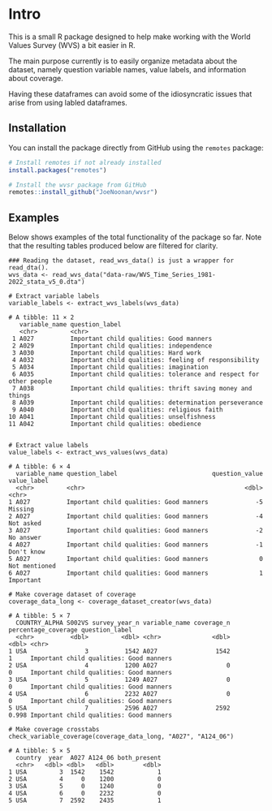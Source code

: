 # Intro

This is a small R package designed to help make working with the World Values Survey (WVS) a bit easier in R.

The main purpose currently is to easily organize metadata about the dataset, namely question variable names, value labels, and information about coverage. 

Having these dataframes can avoid some of the idiosyncratic issues that arise from using labled dataframes.

## Installation

You can install the package directly from GitHub using the `remotes` package:

```r
# Install remotes if not already installed
install.packages("remotes")

# Install the wvsr package from GitHub
remotes::install_github("JoeNoonan/wvsr")
```

## Examples

Below shows examples of the total functionality of the package so far. Note that the resulting tables produced below are filtered for clarity. 

```
### Reading the dataset, read_wvs_data() is just a wrapper for read_dta().
wvs_data <- read_wvs_data("data-raw/WVS_Time_Series_1981-2022_stata_v5_0.dta")

# Extract variable labels
variable_labels <- extract_wvs_labels(wvs_data)

# A tibble: 11 × 2
   variable_name question_label                                                   
   <chr>         <chr>                                                            
 1 A027          Important child qualities: Good manners                          
 2 A029          Important child qualities: independence                          
 3 A030          Important child qualities: Hard work                             
 4 A032          Important child qualities: feeling of responsibility             
 5 A034          Important child qualities: imagination                           
 6 A035          Important child qualities: tolerance and respect for other people
 7 A038          Important child qualities: thrift saving money and things        
 8 A039          Important child qualities: determination perseverance            
 9 A040          Important child qualities: religious faith                       
10 A041          Important child qualities: unselfishness                         
11 A042          Important child qualities: obedience 


# Extract value labels
value_labels <- extract_wvs_values(wvs_data)

# A tibble: 6 × 4
  variable_name question_label                          question_value value_label  
  <chr>         <chr>                                            <dbl> <chr>        
1 A027          Important child qualities: Good manners             -5 Missing      
2 A027          Important child qualities: Good manners             -4 Not asked    
3 A027          Important child qualities: Good manners             -2 No answer    
4 A027          Important child qualities: Good manners             -1 Don't know   
5 A027          Important child qualities: Good manners              0 Not mentioned
6 A027          Important child qualities: Good manners              1 Important  

# Make coverage dataset of coverage
coverage_data_long <- coverage_dataset_creator(wvs_data)

# A tibble: 5 × 7
  COUNTRY_ALPHA S002VS survey_year_n variable_name coverage_n percentage_coverage question_label                         
  <chr>          <dbl>         <dbl> <chr>              <dbl>               <dbl> <chr>                                  
1 USA                3          1542 A027                1542               1     Important child qualities: Good manners
2 USA                4          1200 A027                   0               0     Important child qualities: Good manners
3 USA                5          1249 A027                   0               0     Important child qualities: Good manners
4 USA                6          2232 A027                   0               0     Important child qualities: Good manners
5 USA                7          2596 A027                2592               0.998 Important child qualities: Good manners

# Make coverage crosstabs
check_variable_coverage(coverage_data_long, "A027", "A124_06") 

# A tibble: 5 × 5
  country  year  A027 A124_06 both_present
  <chr>   <dbl> <dbl>   <dbl>        <dbl>
1 USA         3  1542    1542            1
2 USA         4     0    1200            0
3 USA         5     0    1240            0
4 USA         6     0    2232            0
5 USA         7  2592    2435            1

```
